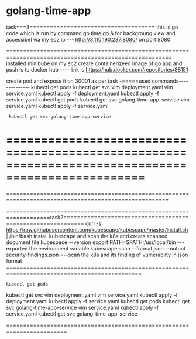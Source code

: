 
# golang-time-app

task===3=====================================
this is go code which is run by command 
go time.go &  for backgroung view  and accessibel via my ec2 ip ---  http://3.110.190.237:8080/  on port 8080

=======================================================================================================
installed minibube on my ec2
create containerizeed image of go app 
and push is to docker hub ---- link is https://hub.docker.com/repositories/88151

create pod and expose it on 30001 as per task       -=====used commands--------------
kubectl get pods
kubectl get svc
 vim deployment.yaml
    vim service.yaml
     kubectl apply -f deployment.yaml
     kubectl apply -f service.yaml
     kubectl get pods
     kubectl get svc golang-time-app-service
    vim service.yaml
     kubectl apply -f service.yaml

     kubectl get svc golang-time-app-service

==================================================================================================
====================================================================================================
======================================================================================================

===================================================================task2============================================================
curl -s https://raw.githubusercontent.com/kubescape/kubescape/master/install.sh | /bin/bash
install kubescape and scan the k8s and creats scanned document file
kubespace --version
export PATH=$PATH:/usr/local/bin    ---exported the environment variable 
kubescape scan --format json --output security-findings.json      =--scan the k8s and its finding of vulnerabilty in json format
    ==============================================================================================

    kubectl get pods
kubectl get svc
vim deployment.yaml
vim service.yaml
kubectl apply -f deployment.yaml
kubectl apply -f service.yaml
kubectl get pods
kubectl get svc golang-time-app-service
vim service.yaml
kubectl apply -f service.yaml
kubectl get svc golang-time-app-service

========================================================================







